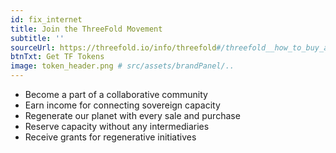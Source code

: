 ```yaml
---
id: fix_internet
title: Join the ThreeFold Movement
subtitle: ''
sourceUrl: https://threefold.io/info/threefold#/threefold__how_to_buy_and_sell
btnTxt: Get TF Tokens
image: token_header.png # src/assets/brandPanel/..
---
```


* Become a part of a collaborative community
* Earn income for connecting sovereign capacity
* Regenerate our planet with every sale and purchase
* Reserve capacity without any intermediaries
* Receive grants for regenerative initiatives
